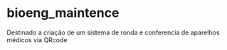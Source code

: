 # bioeng_maintence
Destinado a criação de um sistema de ronda e conferencia de aparelhos médicos via QRcode
